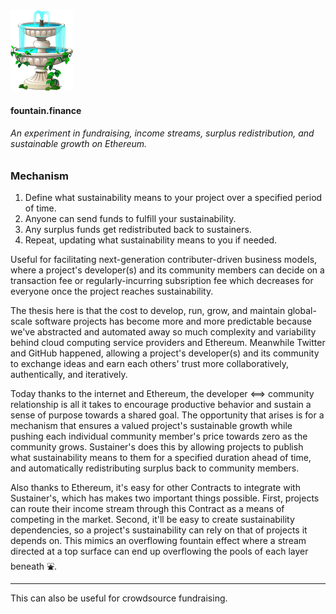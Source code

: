 <img src="imgs/fountain.png" alt="Fountain" width="100"/>

#### fountain.finance

###### An experiment in fundraising, income streams, surplus redistribution, and sustainable growth on Ethereum.

### Mechanism

1. Define what sustainability means to your project over a specified period of time.
2. Anyone can send funds to fulfill your sustainability.
3. Any surplus funds get redistributed back to sustainers.
4. Repeat, updating what sustainability means to you if needed.

Useful for facilitating next-generation contributer-driven business models, where a project's developer(s) and its community members can decide on a transaction fee or regularly-incurring subsription fee which decreases for everyone once the project reaches sustainability.

The thesis here is that the cost to develop, run, grow, and maintain global-scale software projects has become more and more predictable because we've abstracted and automated away so much complexity and variability behind cloud computing service providers and Ethereum. Meanwhile Twitter and GitHub happened, allowing a project's developer(s) and its community to exchange ideas and earn each others' trust more collaboratively, authentically, and iteratively. 

Today thanks to the internet and Ethereum, the developer <==> community relationship is all it takes to encourage productive behavior and sustain a sense of purpose towards a shared goal. The opportunity that arises is for a mechanism that ensures a valued project's sustainable growth while pushing each individual community member's price towards zero as the community grows. Sustainer's does this by allowing projects to publish what sustainability means to them for a specified duration ahead of time, and automatically redistributing surplus back to community members.

Also thanks to Ethereum, it's easy for other Contracts to integrate with Sustainer's, which has makes two important things possible. First, projects can route their income stream through this Contract as a means of competing in the market. Second, it'll be easy to create sustainability dependencies, so a project's sustainability can rely on that of projects it depends on. This mimics an overflowing fountain effect where a stream directed at a top surface can end up overflowing the pools of each layer beneath ⛲️.


___

This can also be useful for crowdsource fundraising.